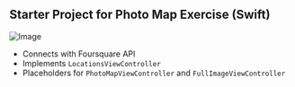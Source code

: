 ## Starter Project for Photo Map Exercise (Swift)
![Image]()

- Connects with Foursquare API
- Implements `LocationsViewController`
- Placeholders for `PhotoMapViewController` and `FullImageViewController`

    
